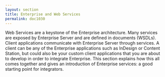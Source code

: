 ```yaml
---
layout: section
title: Enterprise and Web Services
permalink: doc1030
---
```

Web Services are a keystone of the Enterprise architecture. Many services are exposed by Enterprise Server and are 
defined in documents (WSDLs). Client applications communicate with Enterprise Server through services. A client can 
be any of the Enterprise applications such as InDesign or Content Station, but could also be your custom client 
applications that you are about to develop in order to integrate Enterprise. This section explains how this all comes 
together and gives an introduction of Enterprise services: a good starting point for integrators.
